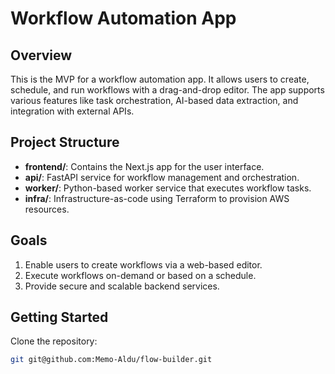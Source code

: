 # Workflow Automation App

## Overview
This is the MVP for a workflow automation app. It allows users to create, schedule, and run workflows with a drag-and-drop editor. The app supports various features like task orchestration, AI-based data extraction, and integration with external APIs.

## Project Structure
- **frontend/**: Contains the Next.js app for the user interface.
- **api/**: FastAPI service for workflow management and orchestration.
- **worker/**: Python-based worker service that executes workflow tasks.
- **infra/**: Infrastructure-as-code using Terraform to provision AWS resources.

## Goals
1. Enable users to create workflows via a web-based editor.
2. Execute workflows on-demand or based on a schedule.
3. Provide secure and scalable backend services.

## Getting Started
Clone the repository:
```bash
git git@github.com:Memo-Aldu/flow-builder.git

```

